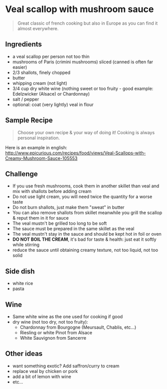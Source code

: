 # Veal scallop with mushroom sauce

> Great classic of french cooking but also in Europe as you can find it almost everywhere.



## Ingredients

- a veal scallop per person not too thin
- mushrooms of Paris (crimini mushrooms) sliced (canned is often far easier)
- 2/3 shallots, finely chopped
- butter
- whipping cream (not light)
- 3/4 cup dry white wine (nothing sweet or too fruity - good example: Edelzwicker (Alsace) or Chardonnay)
- salt / pepper
- optional: coat (very lightly) veal in flour



## Sample Recipe

> Choose your own recipe & your way of doing it!
> Cooking is always personal inspiration.

Here is an example in english: http://www.epicurious.com/recipes/food/views/Veal-Scallops-with-Creamy-Mushroom-Sauce-105553



## Challenge

- If you use fresh mushrooms, cook them in another skillet than veal and mix with shallots before adding cream
- Do not use light cream, you will need twice the quantity for a worse taste
- Do not burn shallots, just make them "sweat" in butter
- You can also remove shallots from skillet meanwhile you grill the scallop & reput them in it for sauce
- The veal mustn't be grilled too long to be soft
- The sauce must be prepared in the same skillet as the veal
- The veal mustn't stay in the sauce and should be kept hot in foil or oven
- **DO NOT BOIL THE CREAM**, it's bad for taste & health: just eat it softly while stirring
- reduce the sauce until obtaining creamy texture, not too liquid, not too solid



## Side dish

- white rice
- pasta



## Wine

- Same white wine as the one used for cooking if good
- dry wine (not too dry, not too fruity):
    - Chardonnay from Bourgogne (Meursault, Chablis, etc...)
    - Riesling or white Pinot from Alsace
    - White Sauvignon from Sancerre



## Other ideas

- want something exotic? Add saffron/curry to cream
- replace veal by chicken or pork
- add a bit of lemon with wine
- etc...
